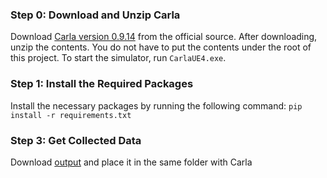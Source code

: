 ### Step 0: Download and Unzip Carla

Download [Carla version 0.9.14](https://github.com/carla-simulator/carla/releases/tag/0.9.14) from the official source. After downloading, unzip the contents. You do not have to put the contents under the root of this project. To start the simulator, run `CarlaUE4.exe`.

### Step 1: Install the Required Packages

Install the necessary packages by running the following command: `pip install -r requirements.txt`

### Step 3: Get Collected Data

Download [output](https://drive.google.com/drive/folders/1yo-TOPteNfjXpcdufjU_aHqPtrb5s6hH?usp=drive_link) and place it in the same folder with Carla

